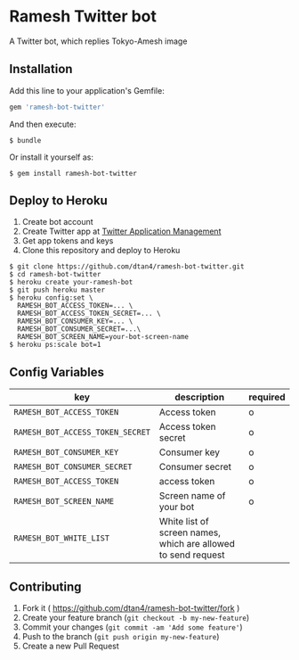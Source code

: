 # Ramesh Twitter bot

A Twitter bot, which replies Tokyo-Amesh image

## Installation

Add this line to your application's Gemfile:

```ruby
gem 'ramesh-bot-twitter'
```

And then execute:

    $ bundle

Or install it yourself as:

    $ gem install ramesh-bot-twitter

## Deploy to Heroku

1. Create bot account
2. Create Twitter app at [Twitter Application Management](https://apps.twitter.com/)
3. Get app tokens and keys
4. Clone this repository and deploy to Heroku

```shell
$ git clone https://github.com/dtan4/ramesh-bot-twitter.git
$ cd ramesh-bot-twitter
$ heroku create your-ramesh-bot
$ git push heroku master
$ heroku config:set \
  RAMESH_BOT_ACCESS_TOKEN=... \
  RAMESH_BOT_ACCESS_TOKEN_SECRET=... \
  RAMESH_BOT_CONSUMER_KEY=... \
  RAMESH_BOT_CONSUMER_SECRET=...\
  RAMESH_BOT_SCREEN_NAME=your-bot-screen-name
$ heroku ps:scale bot=1
```

## Config Variables

key | description | required
----|-------------|---------
`RAMESH_BOT_ACCESS_TOKEN` | Access token | o
`RAMESH_BOT_ACCESS_TOKEN_SECRET` | Access token secret | o
`RAMESH_BOT_CONSUMER_KEY` | Consumer key | o
`RAMESH_BOT_CONSUMER_SECRET` | Consumer secret | o
`RAMESH_BOT_ACCESS_TOKEN` | access token | o
`RAMESH_BOT_SCREEN_NAME` | Screen name of your bot | o
`RAMESH_BOT_WHITE_LIST` | White list of screen names, which are allowed to send request |

## Contributing

1. Fork it ( https://github.com/dtan4/ramesh-bot-twitter/fork )
2. Create your feature branch (`git checkout -b my-new-feature`)
3. Commit your changes (`git commit -am 'Add some feature'`)
4. Push to the branch (`git push origin my-new-feature`)
5. Create a new Pull Request

